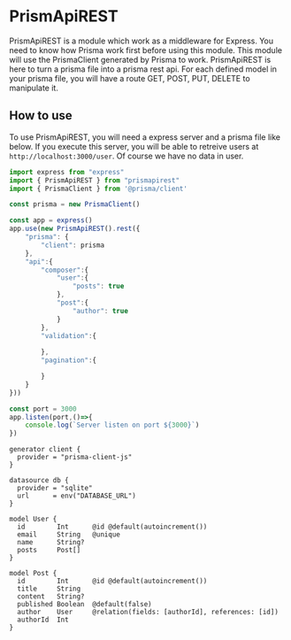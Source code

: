 # PrismApiREST
PrismApiREST is a module which work as a middleware for Express. You need to know how Prisma work first before using this module. This module will use the PrismaClient generated by Prisma to work. PrismApiREST is here to turn a prisma file into a prisma rest api. For each defined model in your prisma file, you will have a route GET, POST, PUT, DELETE to manipulate it.

## How to use
To use PrismApiREST, you will need a express server and a prisma file like below. If you execute this server, you will be able to retreive users at `http://localhost:3000/user`. Of course we have no data in user.
```typescript
import express from "express"
import { PrismApiREST } from "prismapirest"
import { PrismaClient } from '@prisma/client'

const prisma = new PrismaClient()

const app = express()
app.use(new PrismApiREST().rest({
    "prisma": {
        "client": prisma
    },
    "api":{
        "composer":{
            "user":{
                "posts": true
            },
            "post":{
                "author": true
            }
        },
        "validation":{
            
        },
        "pagination":{

        }
    }
}))

const port = 3000
app.listen(port,()=>{
    console.log(`Server listen on port ${3000}`)
})
```

```prisma
generator client {
  provider = "prisma-client-js"
}

datasource db {
  provider = "sqlite"
  url      = env("DATABASE_URL")
}

model User {
  id        Int      @id @default(autoincrement())
  email     String   @unique
  name      String?
  posts     Post[]
}

model Post {
  id        Int      @id @default(autoincrement())
  title     String
  content   String?
  published Boolean  @default(false)
  author    User     @relation(fields: [authorId], references: [id])
  authorId  Int
}
```